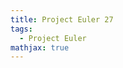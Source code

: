 ```yaml
---
title: Project Euler 27
tags:
  - Project Euler
mathjax: true
---
```

<escape><!-- more --></escape>


